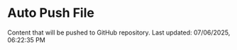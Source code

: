 # Auto Push File

Content that will be pushed to GitHub repository.
Last updated: 07/06/2025, 06:22:35 PM